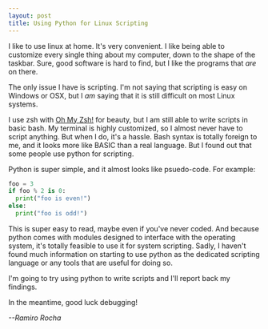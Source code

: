 ```yaml
---
layout: post
title: Using Python for Linux Scripting
---
```


I like to use linux at home. It's very convenient. I like being able to customize every single thing about my computer, down to the shape of the taskbar. Sure, good software is hard to find, but I like the programs that *are* on there. 

The only issue I have is scripting. I'm not saying that scripting is easy on Windows or OSX, but I *am* saying that it is still difficult on most Linux systems. 

I use zsh with [Oh My Zsh!](https://ohmyz.sh/) for beauty, but I am still able to write scripts in basic bash. My terminal is highly customized, so I almost never have to script anything. But when I do, it's a hassle. Bash syntax is totally foreign to me, and it looks more like BASIC than a real language. But I found out that some people use python for scripting. 

Python is super simple, and it almost looks like psuedo-code. For example:

```python
foo = 3
if foo % 2 is 0:
  print("foo is even!")
else:
  print("foo is odd!")
```

This is super easy to read, maybe even if you've never coded. And because python comes with modules designed to interface with the operating system, it's totally feasible to use it for system scripting. Sadly, I haven't found much information on starting to use python as the dedicated scripting language or any tools that are useful for doing so. 

I'm going to try using python to write scripts and I'll report back my findings. 

In the meantime, good luck debugging!

*--Ramiro Rocha*
